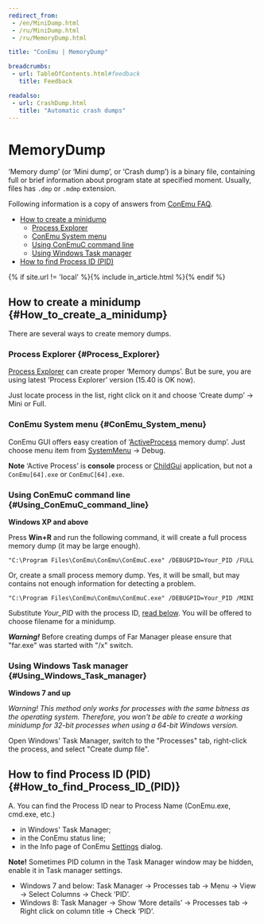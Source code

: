 ```yaml
---
redirect_from:
 - /en/MiniDump.html
 - /ru/MiniDump.html
 - /ru/MemoryDump.html

title: "ConEmu | MemoryDump"

breadcrumbs:
 - url: TableOfContents.html#feedback
   title: Feedback

readalso:
 - url: CrashDump.html
   title: "Automatic crash dumps"
---
```


# MemoryDump

‘Memory dump’ (or ‘Mini dump’, or ‘Crash dump’) is a binary file,
containing full or brief information about program state
at specified moment. Usually, files has `.dmp` or `.mdmp` extension.

Following information is a copy of answers from [ConEmu FAQ](ConEmuFAQ.html).

* [How to create a minidump](#How_to_create_a_minidump)
  * [Process Explorer](#Process_Explorer)
  * [ConEmu System menu](#ConEmu_System_menu)
  * [Using ConEmuC command line](#Using_ConEmuC_command_line)
  * [Using Windows Task manager](#Using_Windows_Task_manager)
* [How to find Process ID (PID)](#How_to_find_Process_ID_(PID))

{% if site.url != 'local' %}{% include in_article.html %}{% endif %}



## How to create a minidump  {#How_to_create_a_minidump}

There are several ways to create memory dumps.



### Process Explorer   {#Process_Explorer}

[Process Explorer](ProcessExplorer.html) can create proper ‘Memory dumps’.
But be sure, you are using latest ‘Process Explorer’ version (15.40 is OK now).

Just locate process in the list, right click on it and choose ‘Create dump’ -> Mini or Full.



### ConEmu System menu   {#ConEmu_System_menu}

ConEmu GUI offers easy creation of ‘[ActiveProcess](ActiveProcess.html) memory dump’.
Just choose menu item from [SystemMenu](SystemMenu.html) -> Debug.

**Note** ‘Active Process’ is **console** process or [ChildGui](ChildGui.html) application,
but not a `ConEmu[64].exe` or `ConEmuC[64].exe`.



### Using ConEmuC command line   {#Using_ConEmuC_command_line}

**Windows XP and above**

Press **Win+R** and run the following command, it will create a
full process memory dump (it may be large enough).

~~~
"C:\Program Files\ConEmu\ConEmu\ConEmuC.exe" /DEBUGPID=Your_PID /FULL
~~~

Or, create a small process memory dump.
Yes, it will be small, but may contains not enough information for detecting a problem.

~~~
"C:\Program Files\ConEmu\ConEmu\ConEmuC.exe" /DEBUGPID=Your_PID /MINI
~~~

Substitute *Your_PID* with the process ID,
[read below](MemoryDump.html#How_to_find_Process_ID_(PID)).
You will be offered to choose filename for a minidump.

***Warning!*** Before creating dumps of Far Manager please ensure that "far.exe" was started with "/x" switch.



### Using Windows Task manager   {#Using_Windows_Task_manager}

**Windows 7 and up**

*Warning! This method only works for processes with the same bitness as the operating system.
Therefore, you won't be able to create a working minidump for 32-bit processes when using a 64-bit Windows version.*

Open Windows' Task Manager, switch to the "Processes" tab, right-click the process, and select "Create dump file".





## How to find Process ID (PID)  {#How_to_find_Process_ID_(PID)}

A. You can find the Process ID near to Process Name (ConEmu.exe, cmd.exe, etc.)

* in Windows' Task Manager;
* in the ConEmu status line;
* in the Info page of ConEmu [Settings](Settings.html#Info) dialog.

**Note!** Sometimes PID column in the Task Manager window may be hidden, enable it in Task manager settings.

* Windows 7 and below: Task Manager -> Processes tab -> Menu -> View -> Select Columns -> Check ‘PID’.
* Windows 8: Task Manager -> Show ‘More details’ -> Processes tab -> Right click on column title -> Check ‘PID’.
